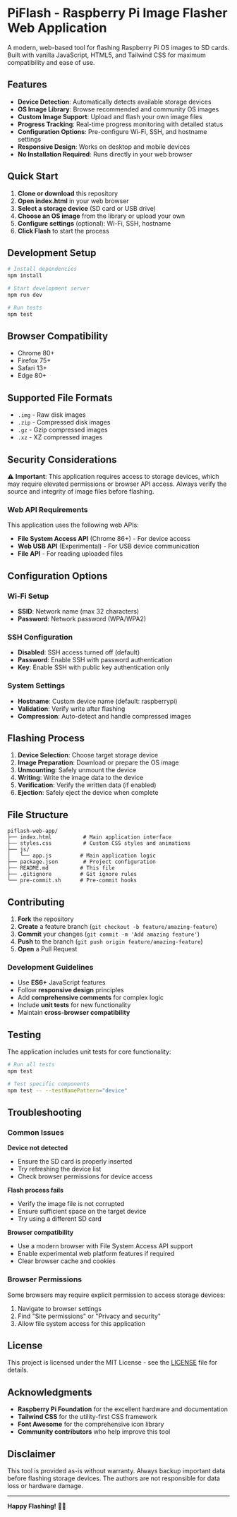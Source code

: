 # PiFlash - Raspberry Pi Image Flasher Web Application

A modern, web-based tool for flashing Raspberry Pi OS images to SD cards. Built with vanilla JavaScript, HTML5, and Tailwind CSS for maximum compatibility and ease of use.

## Features

- **Device Detection**: Automatically detects available storage devices
- **OS Image Library**: Browse recommended and community OS images
- **Custom Image Support**: Upload and flash your own image files
- **Progress Tracking**: Real-time progress monitoring with detailed status
- **Configuration Options**: Pre-configure Wi-Fi, SSH, and hostname settings
- **Responsive Design**: Works on desktop and mobile devices
- **No Installation Required**: Runs directly in your web browser

## Quick Start

1. **Clone or download** this repository
2. **Open index.html** in your web browser
3. **Select a storage device** (SD card or USB drive)
4. **Choose an OS image** from the library or upload your own
5. **Configure settings** (optional): Wi-Fi, SSH, hostname
6. **Click Flash** to start the process

## Development Setup

```bash
# Install dependencies
npm install

# Start development server
npm run dev

# Run tests
npm test
```

## Browser Compatibility

- Chrome 80+
- Firefox 75+
- Safari 13+
- Edge 80+

## Supported File Formats

- `.img` - Raw disk images
- `.zip` - Compressed disk images
- `.gz` - Gzip compressed images
- `.xz` - XZ compressed images

## Security Considerations

⚠️ **Important**: This application requires access to storage devices, which may require elevated permissions or browser API access. Always verify the source and integrity of image files before flashing.

### Web API Requirements

This application uses the following web APIs:
- **File System Access API** (Chrome 86+) - For device access
- **Web USB API** (Experimental) - For USB device communication
- **File API** - For reading uploaded files

## Configuration Options

### Wi-Fi Setup
- **SSID**: Network name (max 32 characters)
- **Password**: Network password (WPA/WPA2)

### SSH Configuration
- **Disabled**: SSH access turned off (default)
- **Password**: Enable SSH with password authentication
- **Key**: Enable SSH with public key authentication only

### System Settings
- **Hostname**: Custom device name (default: raspberrypi)
- **Validation**: Verify write after flashing
- **Compression**: Auto-detect and handle compressed images

## Flashing Process

1. **Device Selection**: Choose target storage device
2. **Image Preparation**: Download or prepare the OS image
3. **Unmounting**: Safely unmount the device
4. **Writing**: Write the image data to the device
5. **Verification**: Verify the written data (if enabled)
6. **Ejection**: Safely eject the device when complete

## File Structure

```
piflash-web-app/
├── index.html          # Main application interface
├── styles.css          # Custom CSS styles and animations
├── js/
│   └── app.js         # Main application logic
├── package.json        # Project configuration
├── README.md          # This file
├── .gitignore         # Git ignore rules
└── pre-commit.sh      # Pre-commit hooks
```

## Contributing

1. **Fork** the repository
2. **Create** a feature branch (`git checkout -b feature/amazing-feature`)
3. **Commit** your changes (`git commit -m 'Add amazing feature'`)
4. **Push** to the branch (`git push origin feature/amazing-feature`)
5. **Open** a Pull Request

### Development Guidelines

- Use **ES6+** JavaScript features
- Follow **responsive design** principles
- Add **comprehensive comments** for complex logic
- Include **unit tests** for new functionality
- Maintain **cross-browser compatibility**

## Testing

The application includes unit tests for core functionality:

```bash
# Run all tests
npm test

# Test specific components
npm test -- --testNamePattern="device"
```

## Troubleshooting

### Common Issues

**Device not detected**
- Ensure the SD card is properly inserted
- Try refreshing the device list
- Check browser permissions for device access

**Flash process fails**
- Verify the image file is not corrupted
- Ensure sufficient space on the target device
- Try using a different SD card

**Browser compatibility**
- Use a modern browser with File System Access API support
- Enable experimental web platform features if required
- Clear browser cache and cookies

### Browser Permissions

Some browsers may require explicit permission to access storage devices:
1. Navigate to browser settings
2. Find "Site permissions" or "Privacy and security"
3. Allow file system access for this application

## License

This project is licensed under the MIT License - see the [LICENSE](LICENSE) file for details.

## Acknowledgments

- **Raspberry Pi Foundation** for the excellent hardware and documentation
- **Tailwind CSS** for the utility-first CSS framework
- **Font Awesome** for the comprehensive icon library
- **Community contributors** who help improve this tool

## Disclaimer

This tool is provided as-is without warranty. Always backup important data before flashing storage devices. The authors are not responsible for data loss or hardware damage.

---

**Happy Flashing!** 🥧✨
